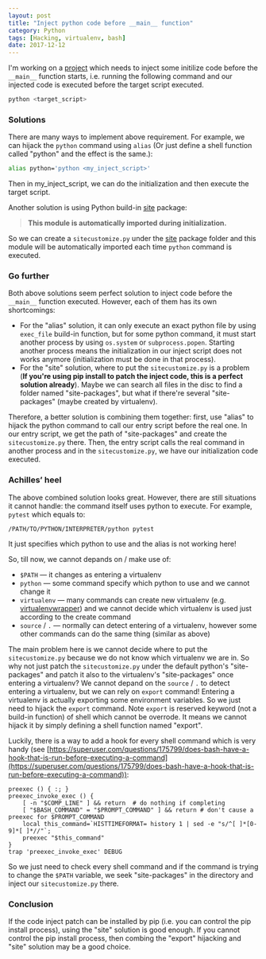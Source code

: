 ```yaml
---
layout: post
title: "Inject python code before __main__ function"
category: Python
tags: [Hacking, virtualenv, bash]
date: 2017-12-12
---
```


I'm working on a [project](https://github.com/CarolineZhu/decade) which needs to inject some initilize code before the `__main__` function starts, i.e. running the following command and our injected code is executed before the target script executed.

```bash
python <target_script>
```

### Solutions

There are many ways to implement above requirement. For example, we can hijack the `python` command using `alias` (Or just define a shell function called "python" and the effect is the same.):

```bash
alias python='python <my_inject_script>'
```

Then in my_inject_script, we can do the initialization and then execute the target script.

Another solution is using Python build-in [site](https://docs.python.org/2/library/site.html) package:

> **This module is automatically imported during initialization.**

So we can create a `sitecustomize.py` under the [site](https://docs.python.org/2/library/site.html) package folder and this module will be automatically imported each time `python` command is executed.

<!--break-->

### Go further ###

Both above solutions seem perfect solution to inject code before the `__main__` function executed. However, each of them has its own shortcomings:

- For the "alias" solution, it can only execute an exact python file by using `exec_file` build-in function, but for some python command, it must start another process by using `os.system` or `subprocess.popen`. Starting another process means the initialization in our inject script does not works anymore (initialization must be done in that process).
- For the "site" solution, where to put the `sitecustomize.py` is a problem (**If you're using pip install to patch the inject code, this is a perfect solution already**). Maybe we can search all files in the disc to find a folder named "site-packages", but what if there're several "site-packages" (maybe created by virtualenv).

Therefore, a better solution is combining them together: first, use "alias" to hijack the python command to call our entry script before the real one. In our entry script, we get the path of "site-packages" and create the `sitecustomize.py` there. Then, the entry script calls the real command in another process and in the `sitecustomize.py`, we have our initialization code executed.

### Achilles’ heel ###

The above combined solution looks great. However, there are still situations it cannot handle: the command itself uses python to execute. For example, `pytest` which equals to:

```
/PATH/TO/PYTHON/INTERPRETER/python pytest
```

It just specifies which python to use and the alias is not working here!

So, till now, we cannot depands on / make use of:

- `$PATH` — it changes as entering a virtualenv
- `python` — some command specify which python to use and we cannot change it
- `virtualenv` — many commands can create new virtualenv (e.g. [virtualenvwrapper](https://virtualenvwrapper.readthedocs.io/en/latest/)) and we cannot decide which virtualenv is used just according to the create command
- `source` / `.` — normally can detect entering of a virtualenv, however some other commands can do the same thing (similar as above)

The main problem here is we cannot decide where to put the `sitecustomize.py` because we do not know which virtualenv we are in. So why not just patch the `sitecustomize.py` under the default python's "site-packages" and patch it also to the virtualenv's "site-packages" once entering a virtualenv? We cannot depand on the `source` / `.` to detect entering a virtualenv, but we can rely on `export` command! Entering a virtualenv is actually exporting some environment variables. So we just need to hijack the `export` command. Note `export` is reserved keyword (not a build-in function) of shell which cannot be overrode. It means we cannot hijack it by simply defining a shell function named "export".

Luckily, there is a way to add a hook for every shell command which is very handy (see [https://superuser.com/questions/175799/does-bash-have-a-hook-that-is-run-before-executing-a-command](https://superuser.com/questions/175799/does-bash-have-a-hook-that-is-run-before-executing-a-command)):

```shell
preexec () { :; }
preexec_invoke_exec () {
    [ -n "$COMP_LINE" ] && return  # do nothing if completing
    [ "$BASH_COMMAND" = "$PROMPT_COMMAND" ] && return # don't cause a preexec for $PROMPT_COMMAND
    local this_command=`HISTTIMEFORMAT= history 1 | sed -e "s/^[ ]*[0-9]*[ ]*//"`;
    preexec "$this_command"
}
trap 'preexec_invoke_exec' DEBUG
```

So we just need to check every shell command and if the command is trying to change the `$PATH` variable, we seek "site-packages" in the directory and inject our `sitecustomize.py` there.

### Conclusion ###

If the code inject patch can be installed by pip (i.e. you can control the pip install process), using the "site" solution is good enough. If you cannot control the pip install process, then combing the "export" hijacking and "site" solution may be a good choice.
